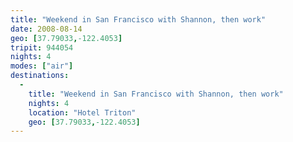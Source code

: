 ```yaml
---
title: "Weekend in San Francisco with Shannon, then work"
date: 2008-08-14
geo: [37.79033,-122.4053]
tripit: 944054
nights: 4
modes: ["air"]
destinations:
  -
    title: "Weekend in San Francisco with Shannon, then work"
    nights: 4
    location: "Hotel Triton"
    geo: [37.79033,-122.4053]
---
```



